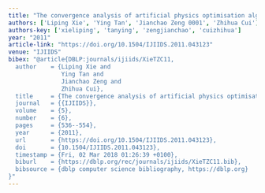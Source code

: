 ```yaml
---
title: "The convergence analysis of artificial physics optimisation algorithm"
authors: ['Liping Xie', 'Ying Tan', 'Jianchao Zeng 0001', 'Zhihua Cui']
authors-key: ['xieliping', 'tanying', 'zengjianchao', 'cuizhihua']
year: "2011"
article-link: "https://doi.org/10.1504/IJIIDS.2011.043123"
venue: "IJIIDS"
bibex: "@article{DBLP:journals/ijiids/XieTZC11,
  author    = {Liping Xie and
               Ying Tan and
               Jianchao Zeng and
               Zhihua Cui},
  title     = {The convergence analysis of artificial physics optimisation algorithm},
  journal   = {{IJIIDS}},
  volume    = {5},
  number    = {6},
  pages     = {536--554},
  year      = {2011},
  url       = {https://doi.org/10.1504/IJIIDS.2011.043123},
  doi       = {10.1504/IJIIDS.2011.043123},
  timestamp = {Fri, 02 Mar 2018 01:26:39 +0100},
  biburl    = {https://dblp.org/rec/journals/ijiids/XieTZC11.bib},
  bibsource = {dblp computer science bibliography, https://dblp.org}
}"
---
```

